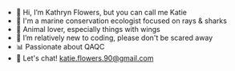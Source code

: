 - 👋 Hi, I’m Kathryn Flowers, but you can call me Katie
- 🦈 I'm a marine conservation ecologist focused on rays & sharks
- 🦇 Animal lover, especially things with wings
- 👻 I’m relatively new to coding, please don't be scared away
- 📊 Passionate about QAQC
- 📧 Let's chat! katie.flowers.90@gmail.com

<!---
Kathryn-Flowers/Kathryn-Flowers is a ✨ special ✨ repository because its `README.md` (this file) appears on your GitHub profile.
You can click the Preview link to take a look at your changes.
--->
